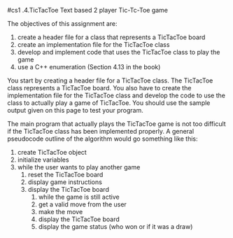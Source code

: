 #cs1 .4.TicTacToe
Text based 2 player Tic-Tc-Toe game

The objectives of this assignment are:

1. create a header file for a class that represents a TicTacToe board
2. create an implementation file for the TicTacToe class
3. develop and implement code that uses the TicTacToe class to play the game
4. use a C++ enumeration (Section 4.13 in the book)

You start by creating a header file for a TicTacToe class. The TicTacToe class represents a TicTacToe board. You also have to create the implementation file for the TicTacToe class and develop the code to use the class to actually play a game of TicTacToe. You should use the sample output given on this page to test your program.

The main program that actually plays the TicTacToe game is not too difficult if the TicTacToe class has been implemented properly. A general pseudocode outline of the algorithm would go something like this:

1. create TicTacToe object
2. initialize variables
3. while the user wants to play another game
	1. reset the TicTacToe board
 	2. display game instructions
 	3. display the TicTacToe board
		1. while the game is still active
		2. get a valid move from the user
		3. make the move
		4. display the TicTacToe board
		5. display the game status (who won or if it was a draw)
